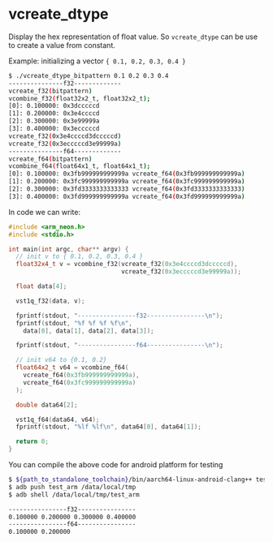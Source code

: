 # vcreate_dtype
Display the hex representation of float value. So `vcreate_dtype` can
be use to create a value from constant.

Example: initializing a vector `{ 0.1, 0.2, 0.3, 0.4 }`

```bash
$ ./vcreate_dtype_bitpattern 0.1 0.2 0.3 0.4
---------------f32-------------
vcreate_f32(bitpattern)
vcombine_f32(float32x2_t, float32x2_t);
[0]: 0.100000: 0x3dcccccd
[1]: 0.200000: 0x3e4ccccd
[2]: 0.300000: 0x3e99999a
[3]: 0.400000: 0x3ecccccd
vcreate_f32(0x3e4ccccd3dcccccd)
vcreate_f32(0x3ecccccd3e99999a)
---------------f64-------------
vcreate_f64(bitpattern)
vcombine_f64(float64x1_t, float64x1_t);
[0]: 0.100000: 0x3fb999999999999a vcreate_f64(0x3fb999999999999a)
[1]: 0.200000: 0x3fc999999999999a vcreate_f64(0x3fc999999999999a)
[2]: 0.300000: 0x3fd3333333333333 vcreate_f64(0x3fd3333333333333)
[3]: 0.400000: 0x3fd999999999999a vcreate_f64(0x3fd999999999999a)
```

In code we can write:
```c++
#include <arm_neon.h>
#include <stdio.h>

int main(int argc, char** argv) {
  // init v to { 0.1, 0.2, 0.3, 0.4 }
  float32x4_t v = vcombine_f32(vcreate_f32(0x3e4ccccd3dcccccd),
                               vcreate_f32(0x3ecccccd3e99999a));

  float data[4];

  vst1q_f32(data, v);

  fprintf(stdout, "----------------f32----------------\n");
  fprintf(stdout, "%f %f %f %f\n",
    data[0], data[1], data[2], data[3]);

  fprintf(stdout, "----------------f64----------------\n");

  // init v64 to {0.1, 0.2}
  float64x2_t v64 = vcombine_f64(
    vcreate_f64(0x3fb999999999999a),
    vcreate_f64(0x3fc999999999999a)
  );

  double data64[2];

  vst1q_f64(data64, v64);
  fprintf(stdout, "%lf %lf\n", data64[0], data64[1]);

  return 0;
}
```

You can compile the above code for android platform for testing
```bash
$ ${path_to_standalone_toolchain}/bin/aarch64-linux-android-clang++ test_arm.cc -fPIC -fPIE -pie -o test_arm
$ adb push test_arm /data/local/tmp
$ adb shell /data/local/tmp/test_arm

----------------f32----------------
0.100000 0.200000 0.300000 0.400000
----------------f64----------------
0.100000 0.200000
```
